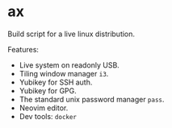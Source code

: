 # ax

Build script for a live linux distribution.

Features:

* Live system on readonly USB.
* Tiling window manager `i3`.
* Yubikey for SSH auth.
* Yubikey for GPG.
* The standard unix password manager `pass`.
* Neovim editor.
* Dev tools: `docker`
